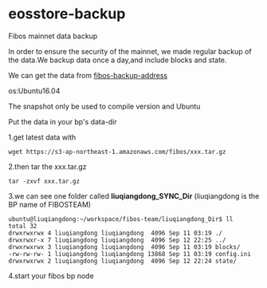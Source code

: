 # eosstore-backup

Fibos mainnet data backup

In order to ensure the security of the mainnet, we made regular backup of the data.We backup data once a day,and include blocks and state.

We can get the data from [fibos-backup-address](http://fibos.team/)

os:Ubuntu16.04

The snapshot only be used to compile version and Ubuntu

Put the data in your bp's data-dir

1.get latest data with 

```
wget https://s3-ap-northeast-1.amazonaws.com/fibos/xxx.tar.gz
```

2.then tar the xxx.tar.gz

```
tar -zxvf xxx.tar.gz
```

3.we can see one folder called **liuqiangdong_SYNC_Dir** (liuqiangdong is the BP name of FIBOSTEAM)

```
ubuntu@liuqiangdong:~/workspace/fibos-team/liuqiangdong_Dir$ ll
total 32
drwxrwxrwx 4 liuqiangdong liuqiangdong  4096 Sep 11 03:19 ./
drwxrwxr-x 7 liuqiangdong liuqiangdong  4096 Sep 12 22:25 ../
drwxrwxrwx 3 liuqiangdong liuqiangdong  4096 Sep 11 03:19 blocks/
-rw-rw-rw- 1 liuqiangdong liuqiangdong 13868 Sep 11 03:19 config.ini
drwxrwxrwx 2 liuqiangdong liuqiangdong  4096 Sep 12 22:24 state/
```

4.start your fibos bp node
